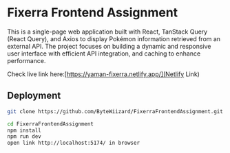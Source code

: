 
# Fixerra Frontend Assignment

This is a single-page web application built with React, TanStack Query (React Query), and Axios to display Pokémon information retrieved from an external API. The project focuses on building a dynamic and responsive user interface with efficient API integration, and caching to enhance performance.


Check live link here:[https://yaman-fixerra.netlify.app/](Netlify Link)

## Deployment


```bash
git clone https://github.com/ByteWiizard/FixerraFrontendAssignment.git

cd FixerraFrontendAssignment
npm install
npm run dev
open link http://localhost:5174/ in browser
```



